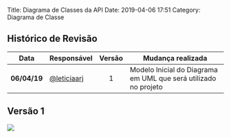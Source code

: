 Title: Diagrama de Classes da API
Date: 2019-04-06 17:51
Category: Diagrama de Classe

## Histórico de Revisão

| Data | Responsável | Versão | Mudança realizada |
|:----:| ----------- |:------:| ----------------- |
| **06/04/19** | [@leticiaarj](https://github.com/leticiaarj) | 1 | Modelo Inicial do Diagrama em UML que será utilizado no projeto |

## Versão 1

<img src="../site/images/diagrama-de-classe-v1.png">
